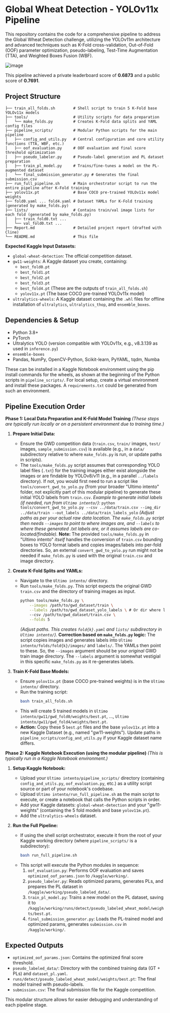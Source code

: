 # Global Wheat Detection - YOLOv11x Pipeline 

This repository contains the code for a comprehensive pipeline to address the Global Wheat Detection challenge, utilizing the YOLOv11m architecture and advanced techniques such as K-Fold cross-validation, Out-of-Fold (OOF) parameter optimization, pseudo-labeling, Test-Time Augmentation (TTA), and Weighted Boxes Fusion (WBF).

![image](https://github.com/user-attachments/assets/bfe5c284-740d-4a0b-a4b7-ba48fbacec2f)

This pipeline achieved a private leaderboard score of **0.6873** and a public score of **0.7691**.

## Project Structure

```
├── train_all_folds.sh        # Shell script to train 5 K-Fold base YOLOv11x models
├── tools/                    # Utility scripts for data preparation
│   └── make_folds.py         # Creates K-Fold data splits and YAML config files
├── pipeline_scripts/         # Modular Python scripts for the main pipeline
│   ├── config_and_utils.py   # Central configuration and core utility functions (TTA, WBF, etc.)
│   ├── oof_evaluation.py     # OOF evaluation and final score threshold optimization
│   ├── pseudo_labeler.py     # Pseudo-label generation and PL dataset preparation
│   ├── train_pl_model.py     # Trains/fine-tunes a model on the PL-augmented dataset
│   └── final_submission_generator.py # Generates the final submission.csv
├── run_full_pipeline.sh      # Main orchestrator script to run the entire pipeline after K-Fold training
├── yolov11x.pt               # Base COCO pre-trained YOLOv11x model weights
├── fold0.yaml ... fold4.yaml # Dataset YAMLs for K-Fold training (generated by make_folds.py)
├── lists/                    # Contains train/val image lists for each fold (generated by make_folds.py)
│   ├── train_fold0.txt ...
│   └── val_fold0.txt ...
├── Report.md                 # Detailed project report (drafted with Cline)
└── README.md                 # This file
```

**Expected Kaggle Input Datasets:**
*   `global-wheat-detection`: The official competition dataset.
*   `gw11-weights`: A Kaggle dataset you create, containing:
    *   `best_fold0.pt`
    *   `best_fold1.pt`
    *   `best_fold2.pt`
    *   `best_fold3.pt`
    *   `best_fold4.pt` (These are the outputs of `train_all_folds.sh`)
    *   `yolov11x.pt` (The base COCO pre-trained YOLOv11x model)
*   `ultralytics-wheels`: A Kaggle dataset containing the `.whl` files for offline installation of `ultralytics`, `ultralytics_thop`, and `ensemble_boxes`.

## Dependencies & Setup

*   Python 3.8+
*   PyTorch
*   Ultralytics YOLO (version compatible with YOLOv11x, e.g., v8.3.139 as used in `inference.py`)
*   `ensemble-boxes`
*   Pandas, NumPy, OpenCV-Python, Scikit-learn, PyYAML, tqdm, Numba

These can be installed in a Kaggle Notebook environment using the pip install commands for the wheels, as shown at the beginning of the Python scripts in `pipeline_scripts/`. For local setup, create a virtual environment and install these packages. A `requirements.txt` could be generated from such an environment.

## Pipeline Execution Order

**Phase 1: Local Data Preparation and K-Fold Model Training**
*(These steps are typically run locally or on a persistent environment due to training time.)*

1.  **Prepare Initial Data:**
    *   Ensure the GWD competition data (`train.csv`, `train/` images, `test/` images, `sample_submission.csv`) is available (e.g., in a `data/` subdirectory relative to where `make_folds.py` is run, or update paths in scripts).
    *   The `tools/make_folds.py` script assumes that corresponding YOLO label files (`.txt`) for the training images either exist alongside the images or are findable by YOLOv8/v11 (e.g., in a parallel `../labels` directory). If not, you would first need to run a script like `tools/convert_gwd_to_yolo.py` (from your broader "Ultimo intento" folder, not explicitly part of this modular pipeline) to generate these initial YOLO labels from `train.csv`.
        *Example to generate initial labels (if needed, run from `Ultimo intento/`):*
        `python tools/convert_gwd_to_yolo.py --csv ../data/train.csv --img_dir ../data/train --out_labels ../data/train_labels_yolo`
        *(Adjust paths as per your actual raw data location. The `make_folds.py` script then needs `--images` to point to where images are, and `--labels` to where these generated .txt labels are, or it assumes labels are co-located/findable).*
        **Note:** The provided `tools/make_folds.py` in "Ultimo intento" *itself* handles the conversion of `train.csv` bounding boxes to YOLO format labels and copies images/labels into per-fold directories. So, an external `convert_gwd_to_yolo.py` run might not be needed if `make_folds.py` is used with the original `train.csv` and image directory.

2.  **Create K-Fold Splits and YAMLs:**
    *   Navigate to the `Ultimo intento/` directory.
    *   Run `tools/make_folds.py`. This script expects the original GWD `train.csv` and the directory of training images as input.
        ```bash
        python tools/make_folds.py \
            --images /path/to/gwd_dataset/train \
            --labels /path/to/gwd_dataset_yolo_labels \ # Or dir where labels will be relative to images
            --csv /path/to/gwd_dataset/train.csv \
            --folds 5
        ```
        *(Adjust paths. This creates `fold{k}.yaml` and `lists/` subdirectory in `Ultimo intento/`)*.
        **Correction based on `make_folds.py` logic:** The script copies images and generates labels into `Ultimo intento/folds/fold{k}/images/` and `labels/`. The YAMLs then point to these. So, the `--images` argument should be your *original* GWD train image directory. The `--labels` argument is somewhat vestigial in this specific `make_folds.py` as it re-generates labels.

3.  **Train K-Fold Base Models:**
    *   Ensure `yolov11x.pt` (base COCO pre-trained weights) is in the `Ultimo intento/` directory.
    *   Run the training script:
        ```bash
        bash train_all_folds.sh
        ```
    *   This will create 5 trained models in `Ultimo intento/gw11/gwd_fold0/weights/best.pt`, ..., `Ultimo intento/gw11/gwd_fold4/weights/best.pt`.
    *   **Action:** Copy these 5 `best.pt` files and the base `yolov11x.pt` into a new Kaggle Dataset (e.g., named "gw11-weights"). Update paths in `pipeline_scripts/config_and_utils.py` if your Kaggle dataset name differs.

**Phase 2: Kaggle Notebook Execution (using the modular pipeline)**
*(This is typically run in a Kaggle Notebook environment.)*

1.  **Setup Kaggle Notebook:**
    *   Upload your `Ultimo intento/pipeline_scripts/` directory (containing `config_and_utils.py`, `oof_evaluation.py`, etc.) as a utility script source or part of your notebook's codebase.
    *   Upload `Ultimo intento/run_full_pipeline.sh` as the main script to execute, or create a notebook that calls the Python scripts in order.
    *   Add your Kaggle datasets: `global-wheat-detection` and your "gw11-weights" (containing the 5 fold models and base `yolov11m.pt`).
    *   Add the `ultralytics-wheels` dataset.

2.  **Run the Full Pipeline:**
    *   If using the shell script orchestrator, execute it from the root of your Kaggle working directory (where `pipeline_scripts/` is a subdirectory):
        ```bash
        bash run_full_pipeline.sh
        ```
    *   This script will execute the Python modules in sequence:
        1.  `oof_evaluation.py`: Performs OOF evaluation and saves `optimized_oof_params.json` to `/kaggle/working/`.
        2.  `pseudo_labeler.py`: Reads optimized params, generates PLs, and prepares the PL dataset in `/kaggle/working/pseudo_labeled_data/`.
        3.  `train_pl_model.py`: Trains a new model on the PL dataset, saving it to `/kaggle/working/runs/detect/pseudo_labeled_wheat_model/weights/best.pt`.
        4.  `final_submission_generator.py`: Loads the PL-trained model and optimized params, generates `submission.csv` in `/kaggle/working/`.

## Expected Outputs
*   `optimized_oof_params.json`: Contains the optimized final score threshold.
*   `pseudo_labeled_data/`: Directory with the combined training data (GT + PLs) and `dataset_pl.yaml`.
*   `runs/detect/pseudo_labeled_wheat_model/weights/best.pt`: The final model trained with pseudo-labels.
*   `submission.csv`: The final submission file for the Kaggle competition.

This modular structure allows for easier debugging and understanding of each pipeline stage.
